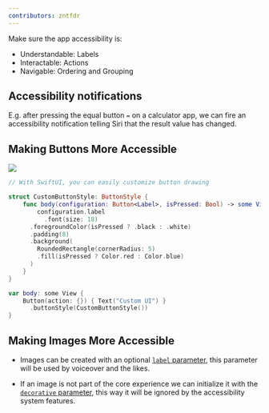 ```yaml
---
contributors: zntfdr
---
```


Make sure the app accessibility is: 

- Understandable: Labels
- Interactable: Actions
- Navigable: Ordering and Grouping

## Accessibility notifications

E.g. after pressing the equal button `=` on a calculator app, we can fire an accessibility notification telling Siri that the result value has changed.

## Making Buttons More Accessible

![][buttonImage]

```swift
// With SwiftUI, you can easily customize button drawing 

struct CustomButtonStyle: ButtonStyle { 
	func body(configuration: Button<Label>, isPressed: Bool) -> some View  {
		configuration.label
		  .font(size: 18) 
      .foregroundColor(isPressed ? .black : .white)
      .padding(8) 
      .background( 
        RoundedRectangle(cornerRadius: 5)
        .fill(isPressed ? Color.red : Color.blue)
      ) 
	}
}
```

```swift
var body: some View {
	Button(action: {}) { Text("Custom UI") } 
	  .buttonStyle(CustomButtonStyle())
}
```

## Making Images More Accessible

- Images can be created with an optional [`label` parameter][labelDoc], this parameter will be used by voiceover and the likes.

- If an image is not part of the core experience we can initialize it with the [`decorative` parameter][decorativeDoc], this way it will be ignored by the accessibility system features.

[labelDoc]: https://developer.apple.com/documentation/swiftui/image/3269660-init
[decorativeDoc]: https://developer.apple.com/documentation/swiftui/image/3269662-init

[buttonImage]: ../../../images/notes/wwdc19/238/button.png